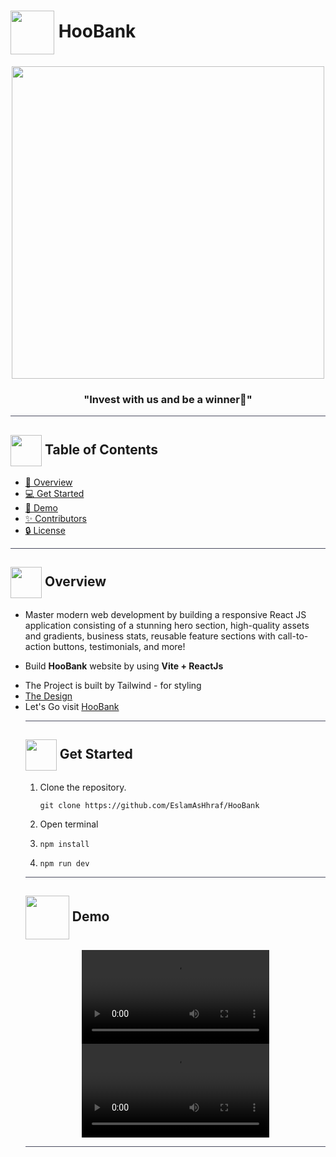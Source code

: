 # <img  align="center" width= 70px  src="https://media3.giphy.com/media/1UzcJDVic39APt22bK/giphy.gif?cid=ecf05e47oej9fhztal5suam3c3pysrzg5r6xbcpoku79ytmg&rid=giphy.gif&ct=s"> HooBank

<div align="center">

<img height=500px src="![Screenshot from 2023-08-19 20-59-50](https://github.com/GautamGulati28/react-tailwind-responsive-bank-website/assets/101964337/8122393a-dbca-41b6-94a7-a46c1a45a38b)
">
<div align="center"  width=10%>

### "Invest with us and be a winner💸"

</div>
</div>

<hr style="background-color: #4b4c60"></hr>

## <img align= center width=50px height=50px src="https://user-images.githubusercontent.com/71986226/154075883-2a5679d2-b411-448f-b423-9565babf35aa.gif"> Table of Contents

- <a href ="#about"> 📙 Overview</a>
- <a href ="#Started"> 💻 Get Started</a>
- <a href ="#Video"> 🎥 Demo</a>
- <a href ="#Contributors"> ✨ Contributors</a>
- <a href ="#License"> 🔒 License</a>
<hr style="background-color: #4b4c60"></hr>
<a id = "about"></a>

## <img align="center"  height =50px src="https://user-images.githubusercontent.com/71986226/154076110-1233d7a8-92c2-4d79-82c1-30e278aa518a.gif"> Overview

<ul>

<li>Master modern web development by building a responsive React JS application consisting of a stunning hero section, high-quality assets and gradients, business stats, reusable feature sections with call-to-action buttons, testimonials, and more!</li>
 <li>
 
 Build **HooBank** website by using **Vite + ReactJs**</li>

 <li> The Project is built by Tailwind - for styling </li>

<li><a href="https://www.figma.com/file/bUGIPys15E78w9bs1l4tgS/HooBank?node-id=310%3A485">The Design</a>
</li>

<li>Let's Go visit <a href="https://react-tailwind-responsive-bank-website.vercel.app/">HooBank</a>
</li>
<hr style="background-color: #4b4c60"></hr>
<a id = "Started"></a>

## <img  align= center width=50px height=50px src="https://c.tenor.com/HgX89Yku5V4AAAAi/to-the-moon.gif"> Get Started

<ol>
<li>Clone the repository.

<br>

```
git clone https://github.com/EslamAsHhraf/HooBank
```

</li>
<li>Open terminal</li>
<li>

```
npm install
```

</li>
<li>

```
npm run dev
```

</li>
</ol>
<hr style="background-color: #4b4c60"></hr>
<a id ="Video"></a>

## <img  align= center width= 70px height =70px src="https://img.genial.ly/5f91608064ad990c6ee12237/bd7195a3-a8bb-494b-8a6d-af48dd4deb4b.gif?genial&1643587200063"> Demo

<div  align="center">
<video src="
https://github.com/GautamGulati28/react-tailwind-responsive-bank-website/assets/101964337/ad9b7922-e5cd-48cf-a317-003bd40ea85f
">
</video> 
<video src="
https://github.com/GautamGulati28/react-tailwind-responsive-bank-website/assets/101964337/01bb4f49-c8bb-4da7-8c85-9bcbf49e7580
">
</video>
</div>

<hr style="background-color: #4b4c60"></hr>
<br>